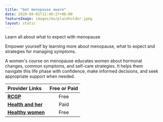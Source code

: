 ```yaml
---
title: "Get menopause aware"
date: 2020-09-01T12:49:27+06:00
featureImage: images/ma/placeholder.jpeg
layout: static
---
```


Learn all about what to expect with menopause

Empower yourself by learning more about menopause, what to expect and strategies for managing symptoms.

A women's course on menopause educates women about hormonal changes, common symptoms, and self-care strategies. It helps them navigate this life phase with confidence, make informed decisions, and seek appropriate support when needed.

| Provider Links      | Free or Paid  |  
| :-----------          | :--------------:      |  
| [**RCGP**](https://elearning.rcgp.org.uk/course/view.php?id=237) | Free | 
| [**Health and her**](https://www.healthandher.com) | Paid | 
| [**Healthy women**](https://www.healthywomen.org/content/article/what-every-woman-should-know-about-menopause) | Free  | 
  

<br/><br/>






